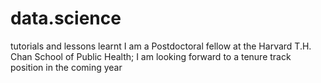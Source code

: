 # data.science
tutorials and lessons learnt
I am a Postdoctoral fellow at the Harvard T.H. Chan School of Public Health; I am looking forward to a tenure track position in the coming year
